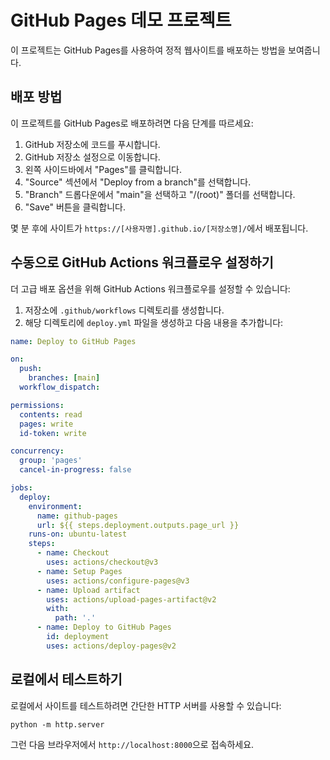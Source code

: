 # GitHub Pages 데모 프로젝트

이 프로젝트는 GitHub Pages를 사용하여 정적 웹사이트를 배포하는 방법을 보여줍니다.

## 배포 방법

이 프로젝트를 GitHub Pages로 배포하려면 다음 단계를 따르세요:

1. GitHub 저장소에 코드를 푸시합니다.
2. GitHub 저장소 설정으로 이동합니다.
3. 왼쪽 사이드바에서 "Pages"를 클릭합니다.
4. "Source" 섹션에서 "Deploy from a branch"를 선택합니다.
5. "Branch" 드롭다운에서 "main"을 선택하고 "/(root)" 폴더를 선택합니다.
6. "Save" 버튼을 클릭합니다.

몇 분 후에 사이트가 `https://[사용자명].github.io/[저장소명]/`에서 배포됩니다.

## 수동으로 GitHub Actions 워크플로우 설정하기

더 고급 배포 옵션을 위해 GitHub Actions 워크플로우를 설정할 수 있습니다:

1. 저장소에 `.github/workflows` 디렉토리를 생성합니다.
2. 해당 디렉토리에 `deploy.yml` 파일을 생성하고 다음 내용을 추가합니다:

```yaml
name: Deploy to GitHub Pages

on:
  push:
    branches: [main]
  workflow_dispatch:

permissions:
  contents: read
  pages: write
  id-token: write

concurrency:
  group: 'pages'
  cancel-in-progress: false

jobs:
  deploy:
    environment:
      name: github-pages
      url: ${{ steps.deployment.outputs.page_url }}
    runs-on: ubuntu-latest
    steps:
      - name: Checkout
        uses: actions/checkout@v3
      - name: Setup Pages
        uses: actions/configure-pages@v3
      - name: Upload artifact
        uses: actions/upload-pages-artifact@v2
        with:
          path: '.'
      - name: Deploy to GitHub Pages
        id: deployment
        uses: actions/deploy-pages@v2
```

## 로컬에서 테스트하기

로컬에서 사이트를 테스트하려면 간단한 HTTP 서버를 사용할 수 있습니다:

```
python -m http.server
```

그런 다음 브라우저에서 `http://localhost:8000`으로 접속하세요.
